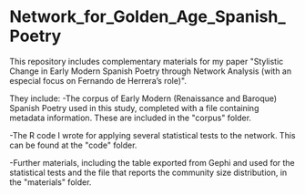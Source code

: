 # Network_for_Golden_Age_Spanish_Poetry

This repository includes complementary materials for my paper "Stylistic Change in Early Modern Spanish Poetry through Network Analysis (with an especial focus on Fernando de Herrera’s role)".

They include:
-The corpus of Early Modern (Renaissance and Baroque) Spanish Poetry used in this study, completed with a file containing metadata information. These are included in the "corpus" folder.

-The R code I wrote for applying several statistical tests to the network. This can be found at the "code" folder.

-Further materials, including the table exported from Gephi and used for the statistical tests and the file that reports the community size distribution, in the "materials" folder.
